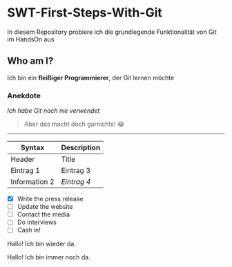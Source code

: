 # SWT-First-Steps-With-Git
In diesem Repository probiere ich die grundlegende Funktionalität von Git im HandsOn aus

## Who am I?
Ich bin ein **fleißiger Programmierer**, der Git lernen möchte

### Anekdote
*Ich habe Git noch nie verwendet*

> Aber das macht doch garnichts! :joy:

---

| Syntax | Description |
| ----------- | ----------- |
| Header | Title |
| Eintrag 1 | Eintrag 3 |
| Information 2 | *Eintrag 4* |

- [x] Write the press release
- [ ] Update the website
- [ ] Contact the media
- [ ] Do interviews
- [ ] Cash in!

Hallo! Ich bin wieder da.

Hallo! Ich bin immer noch da.

